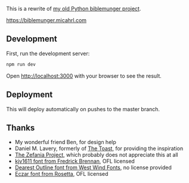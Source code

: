This is a rewrite of
[my old Python biblemunger project](https://github.com/mrled/biblemunger).

<https://biblemunger.micahrl.com>

## Development

First, run the development server:

```bash
npm run dev
```

Open [http://localhost:3000](http://localhost:3000) with your browser to see the result.

## Deployment

This will deploy automatically on pushes to the master branch.

## Thanks

- My wonderful friend Ben, for design help
- Daniel M. Lavery, formerly of [The Toast](https://the-toast.net/series/bible-verses/), for providing the inspiration
- [The Zefania Project](https://sourceforge.net/projects/zefania-sharp/), which probably does not appreciate this at all
- [kjv1611 font from Fredrick Brennan](https://github.com/ctrlcctrlv/kjv1611), OFL licensed
- [Dearest Outline font from West Wind Fonts](http://moorstation.org/typoasis/designers/westwind/), no license provided
- [Eczar font from Rosetta](https://fonts.google.com/specimen/Eczar), OFL licensed
